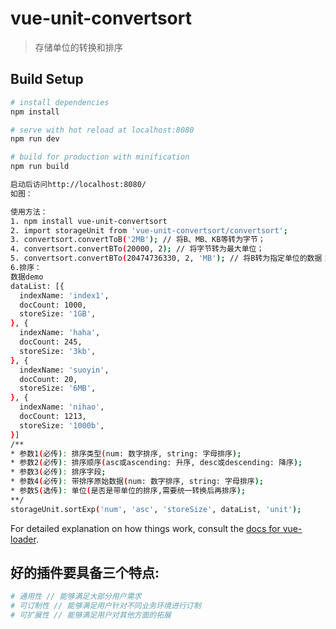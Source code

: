 # vue-unit-convertsort

> 存储单位的转换和排序

## Build Setup

``` bash
# install dependencies
npm install

# serve with hot reload at localhost:8080
npm run dev

# build for production with minification
npm run build

启动后访问http://localhost:8080/
如图：

使用方法：
1. npm install vue-unit-convertsort
2. import storageUnit from 'vue-unit-convertsort/convertsort';
3. convertsort.convertToB('2MB'); // 将B、MB、KB等转为字节；
4. convertsort.convertBTo(20000, 2); // 将字节转为最大单位；
5. convertsort.convertBTo(20474736330, 2, 'MB'); // 将B转为指定单位的数据；
6.排序：
数据demo
dataList: [{
  indexName: 'index1',
  docCount: 1000,
  storeSize: '1GB',
}, {
  indexName: 'haha',
  docCount: 245,
  storeSize: '3kb',
}, {
  indexName: 'suoyin',
  docCount: 20,
  storeSize: '6MB',
}, {
  indexName: 'nihao',
  docCount: 1213,
  storeSize: '1000b',
}]
/**
* 参数1(必传): 排序类型(num: 数字排序, string: 字母排序);
* 参数2(必传): 排序顺序(asc或ascending: 升序, desc或descending: 降序);
* 参数3(必传): 排序字段;
* 参数4(必传): 带排序原始数据(num: 数字排序, string: 字母排序);
* 参数5(选传): 单位(是否是带单位的排序,需要统一转换后再排序);
**/
storageUnit.sortExp('num', 'asc', 'storeSize', dataList, 'unit');
```

For detailed explanation on how things work, consult the [docs for vue-loader](http://vuejs.github.io/vue-loader).

## 好的插件要具备三个特点:
``` bash
# 通用性 // 能够满足大部分用户需求
# 可订制性 // 能够满足用户针对不同业务环境进行订制
# 可扩展性 // 能够满足用户对其他方面的拓展
```
